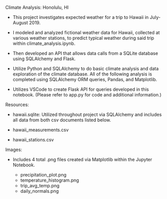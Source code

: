 Climate Analysis: Honolulu, HI

- This project investigates expected weather for a trip to Hawaii in July-August 2019. 

- I modeled and analyzed fictional weather data for Hawaii, collected at various weather stations, to predict typical weather during said trip within climate_analysis.ipynb. 

- Then developed an API that allows data calls from a SQLite database using SQLAlchemy and Flask.

- Utilize Python and SQLAlchemy to do basic climate analysis and data exploration of the climate database. All of the following analysis is 		completed using SQLAlchemy ORM queries, Pandas, and Matplotlib.

- Utilizes VSCode to create Flask API for queries developed in this notebook. (Please refer to app.py for code and additional information.)

Resources:

- hawaii.sqlite: Utilized throughout project via SQLAlchemy and includes all data from both csv documents listed below.

- hawaii_measurements.csv

- hawaii_stations.csv

Images:

- Includes 4 total .png files created via Matplotlib within the Jupyter Notebook.

  - precipitation_plot.png
  - temperature_histogram.png
  - trip_avg_temp.png
  - daily_normals.png
